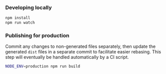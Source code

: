 ### Developing locally

```sh
npm install
npm run watch
```

### Publishing for production

Commit any changes to non-generated files separately, then update the generated `dist` files in a separate commit to facilitate easier rebasing. This step will eventually be handled automatically by a CI script.

```sh
NODE_ENV=production npm run build
```
